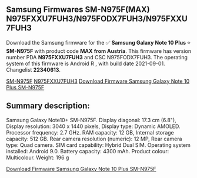 <h2>Samsung Firmwares SM-N975F(MAX) N975FXXU7FUH3/N975FODX7FUH3/N975FXXU7FUH3</h2>
Download the Samsung firmware for the ✅ <strong>Samsung Galaxy Note 10 Plus </strong> ⭐ <strong>SM-N975F</strong> with product code <strong>MAX</strong> <strong> from Austria</strong>. This firmware has version number PDA <strong>N975FXXU7FUH3</strong> and CSC N975FODX7FUH3. The operating system of this firmware is Android R , with build date 2021-09-01. Changelist <strong>22340613</strong>.


[SM-N975F](https://samfirm.shop/samsung/model/SM-N975F)
[N975FXXU7FUH3](https://samfirm.shop/samsung/pda/N975FXXU7FUH3)
[Download Firmware Samsung Galaxy Note 10 Plus SM-N975F](https://samfirm.shop/samsung/firmware/451189)
<h2>Summary description:</h2>
<p>Samsung Galaxy Note10+ SM-N975F. Display diagonal: 17.3 cm (6.8"), Display resolution: 3040 x 1440 pixels, Display type: Dynamic AMOLED. Processor frequency: 2.7 GHz. RAM capacity: 12 GB, Internal storage capacity: 512 GB. Rear camera resolution (numeric): 12 MP, Rear camera type: Quad camera. SIM card capability: Hybrid Dual SIM. Operating system installed: Android 9.0. Battery capacity: 4300 mAh. Product colour: Multicolour. Weight: 196 g</p>


[Download Firmware Samsung Galaxy Note 10 Plus SM-N975F](https://samfirm.shop/samsung/firmware/451189)
